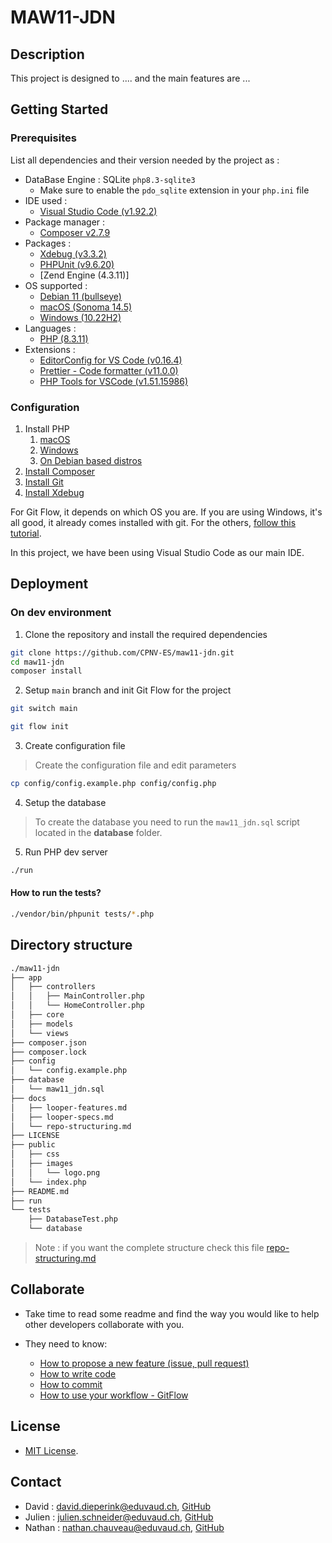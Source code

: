 # MAW11-JDN

## Description

This project is designed to .... and the main features are ...

## Getting Started

### Prerequisites

List all dependencies and their version needed by the project as :

* DataBase Engine : SQLite `php8.3-sqlite3`
  + Make sure to enable the `pdo_sqlite` extension in your `php.ini` file
* IDE used :
  + [Visual Studio Code (v1.92.2)](https://code.visualstudio.com/updates/v1_92)
* Package manager :
  + [Composer v2.7.9](https://getcomposer.org/download/)
* Packages :
  + [Xdebug (v3.3.2)](https://xdebug.org/docs/install)
  + [PHPUnit (v9.6.20)](https://docs.phpunit.de/en/11.3/installation.html#installing-phpunit-with-composer)
  + [Zend Engine (4.3.11)]
* OS supported :
  + [Debian 11 (bullseye)](https://www.debian.org/releases/bullseye/debian-installer/index)
  + [macOS (Sonoma 14.5)](https://www.iclarified.com/91544/where-to-download-macos-sonoma)
  + [Windows (10.22H2)](https://www.microsoft.com/fr-fr/software-download/windows10%20)
* Languages :
  + [PHP (8.3.11)](https://www.php.net/downloads.php)
* Extensions :
  + [EditorConfig for VS Code (v0.16.4)](https://marketplace.visualstudio.com/items?itemName=EditorConfig.EditorConfig)
  + [Prettier - Code formatter (v11.0.0)](https://marketplace.visualstudio.com/items?itemName=esbenp.prettier-vscode)
  + [PHP Tools for VSCode (v1.51.15986)](https://www.devsense.com/en/features#vscode)

### Configuration

1. Install PHP
   1. [macOS](https://www.php.net/manual/en/install.macosx.packages.php)
   2. [Windows](https://www.geeksforgeeks.org/how-to-install-php-in-windows-10/)
   3. [On Debian based distros](https://php.watch/articles/php-8.3-install-upgrade-on-debian-ubuntu#php83-debian-quick)
2. [Install Composer](https://getcomposer.org/download/)
3. [Install Git](https://git-scm.com/book/en/v2/Getting-Started-Installing-Git)
4. [Install Xdebug](https://xdebug.org/docs/install)

For Git Flow, it depends on which OS you are. If you are using Windows, it's all good, it already comes installed with git. For the others, [follow this tutorial](https://skoch.github.io/Git-Workflow/).

In this project, we have been using Visual Studio Code as our main IDE.

## Deployment

### On dev environment

1. Clone the repository and install the required dependencies

```bash
git clone https://github.com/CPNV-ES/maw11-jdn.git
cd maw11-jdn
composer install
```

2. Setup `main` branch and init Git Flow for the project

```bash
git switch main

git flow init
```

3. Create configuration file

> Create the configuration file and edit parameters   

```bash
cp config/config.example.php config/config.php
```

4. Setup the database

> To create the database you need to run the `maw11_jdn.sql` script located in the **database** folder.

5. Run PHP dev server

```bash
./run
```

#### How to run the tests?

```bash
./vendor/bin/phpunit tests/*.php
```

## Directory structure

```bash
./maw11-jdn
├── app
│   ├── controllers
│   │   ├── MainController.php
│   │   └── HomeController.php
│   ├── core
│   ├── models
│   └── views
├── composer.json
├── composer.lock
├── config
│   └── config.example.php
├── database
│   └── maw11_jdn.sql
├── docs
│   ├── looper-features.md
│   ├── looper-specs.md
│   └── repo-structuring.md
├── LICENSE
├── public
│   ├── css
│   ├── images
│   │   └── logo.png
│   └── index.php
├── README.md
├── run
└── tests
    ├── DatabaseTest.php
    └── database
```

> Note : if you want the complete structure check this file [repo-structuring.md](docs/repo-structuring.md)

## Collaborate

* Take time to read some readme and find the way you would like to help other developers collaborate with you.

* They need to know:
  + [How to propose a new feature (issue, pull request)](https://github.com/CPNV-ES/maw11-jdn/issues/new/choose)
  + [How to write code](https://www.php-fig.org/psr/psr-12/)
  + [How to commit](https://www.conventionalcommits.org/en/v1.0.0/)
  + [How to use your workflow - GitFlow](https://nvie.com/posts/a-successful-git-branching-model/)

## License

* [MIT License](LICENSE).

## Contact

* David : <david.dieperink@eduvaud.ch>, [GitHub](https://github.com/dieperid)
* Julien : <julien.schneider@eduvaud.ch>, [GitHub](https://github.com/T5uy0)
* Nathan : <nathan.chauveau@eduvaud.ch>, [GitHub](https://github.com/NathanChauveau)
